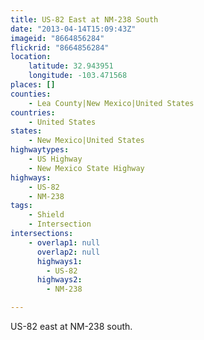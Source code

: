 ```yaml
---
title: US-82 East at NM-238 South
date: "2013-04-14T15:09:43Z"
imageid: "8664856284"
flickrid: "8664856284"
location:
    latitude: 32.943951
    longitude: -103.471568
places: []
counties:
    - Lea County|New Mexico|United States
countries:
    - United States
states:
    - New Mexico|United States
highwaytypes:
    - US Highway
    - New Mexico State Highway
highways:
    - US-82
    - NM-238
tags:
    - Shield
    - Intersection
intersections:
    - overlap1: null
      overlap2: null
      highways1:
        - US-82
      highways2:
        - NM-238

---
```

US-82 east at NM-238 south.